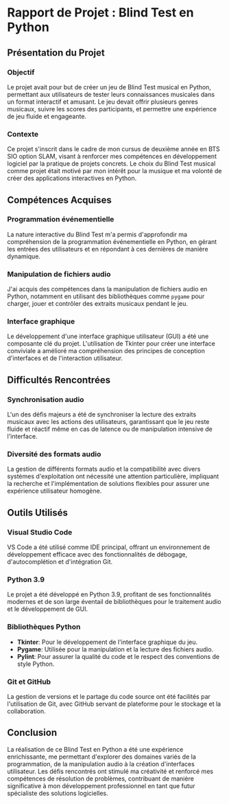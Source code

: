 # Rapport de Projet : Blind Test en Python

## Présentation du Projet

### Objectif
Le projet avait pour but de créer un jeu de Blind Test musical en Python, permettant aux utilisateurs de tester leurs connaissances musicales dans un format interactif et amusant. Le jeu devait offrir plusieurs genres musicaux, suivre les scores des participants, et permettre une expérience de jeu fluide et engageante.

### Contexte
Ce projet s'inscrit dans le cadre de mon cursus de deuxième année en BTS SIO option SLAM, visant à renforcer mes compétences en développement logiciel par la pratique de projets concrets. Le choix du Blind Test musical comme projet était motivé par mon intérêt pour la musique et ma volonté de créer des applications interactives en Python.

## Compétences Acquises

### Programmation événementielle
La nature interactive du Blind Test m'a permis d'approfondir ma compréhension de la programmation événementielle en Python, en gérant les entrées des utilisateurs et en répondant à ces dernières de manière dynamique.

### Manipulation de fichiers audio
J'ai acquis des compétences dans la manipulation de fichiers audio en Python, notamment en utilisant des bibliothèques comme `pygame` pour charger, jouer et contrôler des extraits musicaux pendant le jeu.

### Interface graphique
Le développement d'une interface graphique utilisateur (GUI) a été une composante clé du projet. L'utilisation de Tkinter pour créer une interface conviviale a amélioré ma compréhension des principes de conception d'interfaces et de l'interaction utilisateur.

## Difficultés Rencontrées

### Synchronisation audio
L'un des défis majeurs a été de synchroniser la lecture des extraits musicaux avec les actions des utilisateurs, garantissant que le jeu reste fluide et réactif même en cas de latence ou de manipulation intensive de l'interface.

### Diversité des formats audio
La gestion de différents formats audio et la compatibilité avec divers systèmes d'exploitation ont nécessité une attention particulière, impliquant la recherche et l'implémentation de solutions flexibles pour assurer une expérience utilisateur homogène.

## Outils Utilisés

### Visual Studio Code
VS Code a été utilisé comme IDE principal, offrant un environnement de développement efficace avec des fonctionnalités de débogage, d'autocomplétion et d'intégration Git.

### Python 3.9
Le projet a été développé en Python 3.9, profitant de ses fonctionnalités modernes et de son large éventail de bibliothèques pour le traitement audio et le développement de GUI.

### Bibliothèques Python
- **Tkinter**: Pour le développement de l'interface graphique du jeu.
- **Pygame**: Utilisée pour la manipulation et la lecture des fichiers audio.
- **Pylint**: Pour assurer la qualité du code et le respect des conventions de style Python.

### Git et GitHub
La gestion de versions et le partage du code source ont été facilités par l'utilisation de Git, avec GitHub servant de plateforme pour le stockage et la collaboration.

## Conclusion

La réalisation de ce Blind Test en Python a été une expérience enrichissante, me permettant d'explorer des domaines variés de la programmation, de la manipulation audio à la création d'interfaces utilisateur. Les défis rencontrés ont stimulé ma créativité et renforcé mes compétences de résolution de problèmes, contribuant de manière significative à mon développement professionnel en tant que futur spécialiste des solutions logicielles.
